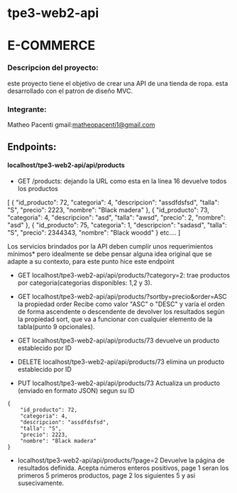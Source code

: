 # tpe3-web2-api

# E-COMMERCE


### Descripcion del proyecto:
este proyecto tiene el objetivo de crear una API de una tienda de ropa.
esta desarrollado con el patron de diseño MVC.


### Integrante:
Matheo Pacenti 
gmail:matheopacenti1@gmail.com

## Endpoints:
#### localhost/tpe3-web2-api/api/products
- GET /products: dejando la URL como esta en la linea 16 devuelve todos los productos 
>
[
    {
        "id_producto": 72,
        "categoria": 4,
        "descripcion": "assdfdsfsd",
        "talla": "S",
        "precio": 2223,
        "nombre": "Black madera"
    },
    {
        "id_producto": 73,
        "categoria": 4,
        "descripcion": "asd",
        "talla": "awsd",
        "precio": 2,
        "nombre": "asd"
    },
    {
        "id_producto": 75,
        "categoria": 1,
        "descripcion": "sadasd",
        "talla": "S",
        "precio": 2344343,
        "nombre": "Black woodd"
    }
etc....
 ]

Los servicios brindados por la API deben cumplir unos requerimientos mínimos* pero idealmente se debe pensar alguna idea original que se adapte a su contexto, para este punto hice este endpoint
- GET localhost/tpe3-web2-api/api/products/?category=2:
trae productos por categoria(categorias disponibles: 1,2 y 3).

- GET localhost/tpe3-web2-api/api/products/?sortby=precio&order=ASC
la propiedad order Recibe como valor "ASC" o "DESC" y varía el orden de forma ascendente o descendente de devolver los resultados según la propiedad sort, que va a funcionar con cualquier elemento de la tabla(punto 9 opcionales).

- GET localhost/tpe3-web2-api/api/products/73
devuelve un producto establecido por ID

- DELETE localhost/tpe3-web2-api/api/products/73
elimina un producto establecido por ID

- PUT localhost/tpe3-web2-api/api/products/73
Actualiza un producto (enviado en formato JSON) segun su ID
>
    {
        "id_producto": 72,
        "categoria": 4,
        "descripcion": "assdfdsfsd",
        "talla": "S",
        "precio": 2223,
        "nombre": "Black madera"
    }


- localhost/tpe3-web2-api/api/products/?page=2
Devuelve la página de resultados definida. Acepta números enteros positivos, page 1 seran los primeros 5 primeros productos, page 2 los siguientes 5 y asi susecivamente.
